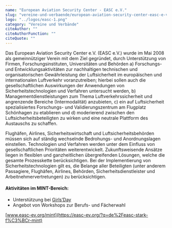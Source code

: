 ```yaml
---
name: "European Aviation Security Center - EASC e.V."
slug: "vereine-und-verbaende/european-aviation-security-center-easc-e-v"
logo: "../logos/easc-1.png"
category: "Vereine und Verbände"
citeAuthor: ""
citeAuthorFunction: ""
citeQuote: ""
---
```


Das European Aviation Security Center e.V. (EASC e.V.) wurde im Mai 2008 als gemeinnütziger Verein mit dem Ziel gegründet, durch Unterstützung von Firmen, Forschungsinstituten, Universitäten und Behörden a) Forschungs- und Entwicklungsaktivitäten zur nachhaltigen technischen und organisatorischen Gewährleistung der Luftsicherheit im europäischen und internationalen Luftverkehr voranzutreiben; hierbei sollen auch die gesellschaftlichen Auswirkungen der Anwendungen von Sicherheitstechnologien und Verfahren untersucht werden, b) Managementdienstleistungen zum Thema Luftverkehrssicherheit und angrenzende Bereiche (Intermodalität) anzubieten, c) ein auf Luftsicherheit spezialisiertes Forschungs- und Validierungszentrum am Flugplatz Schönhagen zu etablieren und d) moderierend zwischen den Luftsicherheitsbeteiligten zu wirken und eine neutrale Plattform des Austauschs zu schaffen.

Flughäfen, Airlines, Sicherheitswirtschaft und Luftsicherheitsbehörden müssen sich auf ständig wechselnde Bedrohungs- und Anordnungslagen einstellen. Technologien und Verfahren werden unter dem Einfluss von gesellschaftlichen Prioritäten weiterentwickelt. Zukunftsweisende Ansätze liegen in flexiblen und ganzheitlichen übergreifenden Lösungen, welche die gesamte Prozesskette berücksichtigen. Bei der Implementierung von Sicherheitstechnologien gilt es, die Belange aller Beteiligten (unter anderem Passagiere, Flughäfen, Airlines, Behörden, Sicherheitsdienstleister und Arbeitnehmervertretungen) zu berücksichtigen.

#### Aktivitäten im MINT-Bereich:

- Unterstützung bei [Girls’Day](https://www.girls-day.de/)
- Angebot von Workshops zur Berufs- und Fächerwahl

[www.easc-ev.org/mint](https://easc-ev.org/?q=de%2Feasc-stark-f%C3%BCr-mint)
